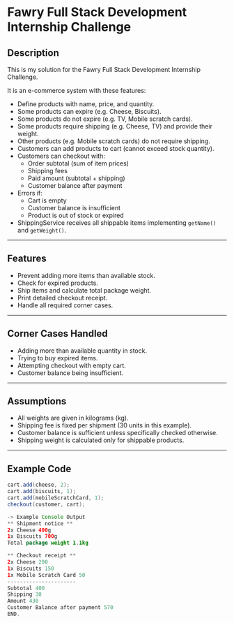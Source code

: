  # Fawry Full Stack Development Internship Challenge

## Description
This is my solution for the Fawry Full Stack Development Internship Challenge.  

It is an e-commerce system with these features:

- Define products with name, price, and quantity.
- Some products can expire (e.g. Cheese, Biscuits).
- Some products do not expire (e.g. TV, Mobile scratch cards).
- Some products require shipping (e.g. Cheese, TV) and provide their weight.
- Other products (e.g. Mobile scratch cards) do not require shipping.
- Customers can add products to cart (cannot exceed stock quantity).
- Customers can checkout with:
  - Order subtotal (sum of item prices)
  - Shipping fees
  - Paid amount (subtotal + shipping)
  - Customer balance after payment
- Errors if:
  - Cart is empty
  - Customer balance is insufficient
  - Product is out of stock or expired
- ShippingService receives all shippable items implementing `getName()` and `getWeight()`.

---

## Features
- Prevent adding more items than available stock.
- Check for expired products.
- Ship items and calculate total package weight.
- Print detailed checkout receipt.
- Handle all required corner cases.

---

## Corner Cases Handled
- Adding more than available quantity in stock.
- Trying to buy expired items.
- Attempting checkout with empty cart.
- Customer balance being insufficient.

---

## Assumptions
- All weights are given in kilograms (kg).
- Shipping fee is fixed per shipment (30 units in this example).
- Customer balance is sufficient unless specifically checked otherwise.
- Shipping weight is calculated only for shippable products.

---

## Example Code
```java
cart.add(cheese, 2);
cart.add(biscuits, 1);
cart.add(mobileScratchCard, 1);
checkout(customer, cart);

-> Example Console Output
** Shipment notice **
2x Cheese 400g
1x Biscuits 700g
Total package weight 1.1kg

** Checkout receipt **
2x Cheese 200
1x Biscuits 150
1x Mobile Scratch Card 50
----------------------
Subtotal 400
Shipping 30
Amount 430
Customer Balance after payment 570
END.

